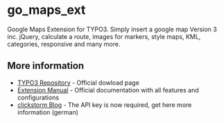 # go_maps_ext

Google Maps Extension for TYPO3. Simply insert a google map Version 3 inc. jQuery, calculate a route,
images for markers, style maps, KML, categories, responsive and many more.

## More information

  * [TYPO3 Repository] - Official dowload page
  * [Extension Manual] - Official documentation with all features and configurations
  * [clickstorm Blog] - The API key is now required, get here more information (german)

[TYPO3 Repository]: <https://typo3.org/extensions/repository/view/go_maps_ext>
[Extension Manual]: <https://docs.typo3.org/typo3cms/extensions/go_maps_ext/>
[clickstorm Blog]: <https://www.clickstorm.de/blog/google-maps-api-nur-noch-mit-key/>